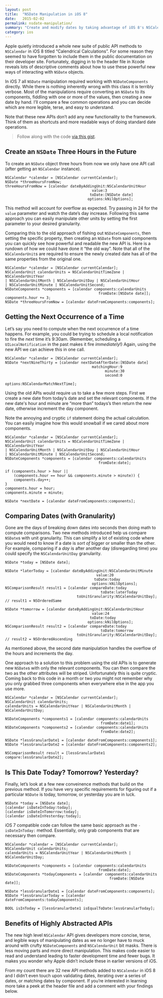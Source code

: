 ```yaml
---
layout: post
title:  "NSDate Manipulation in iOS 8"
date:   2015-02-02
permalink: nsdate-manipulation/
summary: "Create and modify dates by taking advantage of iOS 8's NSCalendar APIs."
category: ios
---
```


Apple quietly introduced a whole new suite of public API methods to `NSCalendar` in iOS 8 titled “Calendrical Calculations”. For some reason they seemed to have forgotten to include them in the public documentation on their developer site. Fortunately, digging in to the header file in Xcode reveals lots of descriptive comments about how to use these powerful new ways of interacting with `NSDate` objects.

In iOS 7 all `NSDate` manipulation required working with `NSDateComponents` directly. While there is nothing inherently wrong with this class it is terribly verbose. Most of the manipulations require converting an `NSDate` to its components, fiddling with one or more of the values, then creating a new date by hand. I’ll compare a few common operations and you can decide which are more legible, terse, and easy to understand.

Note that these new APIs don’t add any new functionality to the framework. Think of them as shortcuts and more readable ways of doing standard date operations.

> Follow along with the code [via this gist](https://gist.github.com/joemasilotti/8d80db6b4f453894bbac).

## Create an `NSDate` Three Hours in the Future

To create an `NSDate` object three hours from now we only have one API call (after getting an `NSCalendar` instance).

````objc
NSCalendar *calendar = [NSCalendar currentCalendar];
NSDate *threeHoursFromNow;
threeHoursFromNow = [calendar dateByAddingUnit:NSCalendarUnitHour
                                        value:3
                                       toDate:[NSDate date]
                                      options:kNilOptions];
````

This method will account for overflow as expected. Try passing in 24 for the `value` parameter and watch the date’s day increase. Following this same approach you can easily manipulate other units by setting the first parameter to your desired granularity.

Comparing this to the old approach of fishing out `NSDateComponents`, then setting the specific property, then creating an `NSDate` from said components you can quickly see how powerful and readable the new API is. Here is a rundown of how we could have done it “the old way”. Note that all of the `NSCalendarUnit`s are required to ensure the newly created date has all of the same properties from the original one.

````objc
NSCalendar *calendar = [NSCalendar currentCalendar];
NSCalendarUnit calendarUnits = NSCalendarUnitTimeZone | NSCalendarUnitYear
| NSCalendarUnitMonth | NSCalendarUnitDay | NSCalendarUnitHour
| NSCalendarUnitMinute | NSCalendarUnitSecond;
NSDateComponents *components = [calendar components:calendarUnits 
                                           fromDate:[NSDate date]];
components.hour += 3;
NSDate *threeHoursFromNow = [calendar dateFromComponents:components];
````

## Getting the Next Occurrence of a Time

Let’s say you need to compute when the next occurrence of a time happens. For example, you could be trying to schedule a local notification to fire the *next* time it’s 9:30am. (Remember, scheduling a `UILocalNotification` in the past makes it fire *immediately*!) Again, using the new API we can achieve this in one call.

````objc
NSCalendar *calendar = [NSCalendar currentCalendar];
NSDate *nextNineThirty = [calendar nextDateAfterDate:[NSDate date] 
                                        matchingHour:9
                                              minute:30
                                              second:0
                                             options:NSCalendarMatchNextTime];
````

Using the old APIs would require us to take a few more steps. First we create a new date from today’s date and set the relevant components. If the new date's hour and minute are “more than” todays’s then return the new date, otherwise increment the day component.

Note the annoying and cryptic `if` statement doing the actual calculation. You can easily imagine how this would snowball if we cared about more components.

````objc
NSCalendar *calendar = [NSCalendar currentCalendar];
NSCalendarUnit calendarUnits = NSCalendarUnitTimeZone | NSCalendarUnitYear
| NSCalendarUnitMonth | NSCalendarUnitDay | NSCalendarUnitHour 
| NSCalendarUnitMinute | NSCalendarUnitSecond;
NSDateComponents *components = [calendar components:calendarUnits 
                                           fromDate:date];

if (components.hour > hour || 
    (components.hour == hour && components.minute > minute)) {
    components.day++;
}
components.hour = hour;
components.minute = minute;

NSDate *nextDate = [calendar dateFromComponents:components];
````

## Comparing Dates (with Granularity)

Gone are the days of breaking down dates into seconds then doing math to compute comparisons. Two new methods introduced help us compare `NSDate`s with unit granularity. This can simplify a lot of existing code where you would need to know if a date is *sort of* bigger or smaller than the other. For example, comparing if a *day* is after another day (disregarding time) you could specify the `NSCalendarUnitDay` granularity.

````objc
NSDate *today = [NSDate date];

NSDate *laterToday = [calendar dateByAddingUnit:NSCalendarUnitMinute
                                          value:20
                                         toDate:today
                                        options:kNilOptions];
NSComparisonResult result1 = [calendar compareDate:today
                                            toDate:laterToday
                                 toUnitGranularity:NSCalendarUnitDay];
// result1 = NSOrderedSame

NSDate *tomorrow = [calendar dateByAddingUnit:NSCalendarUnitHour
                                        value:24
                                       toDate:today
                                      options:kNilOptions];
NSComparisonResult result2 = [calendar compareDate:today
                                            toDate:tomorrow
                                 toUnitGranularity:NSCalendarUnitDay];
// result2 = NSOrderedAscending
````

As mentioned above, the second date manipulation handles the overflow of the hours and increments the day.

One approach to a solution to this problem using the old APIs is to generate new `NSDate`s with only the relevant components. You can then compare the two as the other attributes will be striped. Unfortunately this is quite cryptic. Coming back to this code in a month or two you might not remember why you only grabbed three components when everywhere else in the app you use more.

````objc
NSCalendar *calendar = [NSCalendar currentCalendar];
NSCalendarUnit calendarUnits;
calendarUnits = NSCalendarUnitYear | NSCalendarUnitMonth | NSCalendarUnitDay;

NSDateComponents *components1 = [calendar components:calendarUnits 
                                            fromDate:date1];
NSDateComponents *components2 = [calendar components:calendarUnits 
                                            fromDate:date2];

NSDate *lessGranularDate1 = [calendar dateFromComponents:components1];
NSDate *lessGranularDate2 = [calendar dateFromComponents:components2];

NSComparisonResult result = [lessGranularDate1 compare:lessGranularDate2];
````

## Is This Date Today? Tomorrow? Yesterday?

Finally, let’s look at a few new conveinence methods that build on the previous method. If you have very specific requirements for figuring out if a particular `NSDate` is today, tomorrow, or yesterday you are in luck.

````objc
NSDate *today = [NSDate date];
[calendar isDateInToday:today];
[calendar isDateInTomorrow:today];
[calendar isDateInYesterday:today];
````

iOS 7 compatible code can follow the same basic approach as the `-isDateInToday:` method. Essentially, only grab components that are necessary then compare.

````objc
NSCalendar *calendar = [NSCalendar currentCalendar];
NSCalendarUnit calendarUnits;
calendarUnits = NSCalendarUnitYear | NSCalendarUnitMonth | NSCalendarUnitDay;

NSDateComponents *components = [calendar components:calendarUnits 
                                           fromDate:date];
NSDateComponents *todayComponents = [calendar components:calendarUnits 
                                                fromDate:[NSDate date]];

NSDate *lessGranularDate1 = [calendar dateFromComponents:components];
NSDate *lessGranularToday = [calendar dateFromComponents:todayComponents];

BOOL isInToday = [lessGranularDate1 isEqualToDate:lessGranularToday];
````

## Benefits of Highly Abstracted APIs

The new high level `NSCalendar` API gives developers more concise, terse, and legible ways of manipulating dates as we no longer have to muck around with crufty `NSDateComponents` and `NSCalendarUnit` bit masks. There is less moving parts and more direct manipulation. This makes code easier to read and understand leading to faster development time and fewer bugs. It makes you wonder why Apple didn’t include these in earlier versions of iOS.

From my count there are 32 new API methods added to `NSCalendar` in iOS 8 and I didn’t even touch upon validating dates, iterating over a series of dates, or matching dates by component. If you’re interested in learning more take a peek at the header file and add a comment with your findings below.

